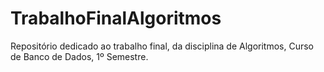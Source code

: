 # TrabalhoFinalAlgoritmos
Repositório dedicado ao trabalho final, da disciplina de Algoritmos, Curso de Banco de Dados, 1º Semestre.
